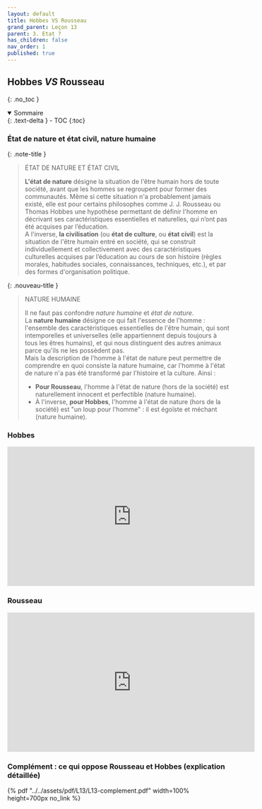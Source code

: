 ```yaml
---
layout: default
title: Hobbes VS Rousseau
grand_parent: Leçon 13
parent: 3. Etat ?
has_children: false
nav_order: 1
published: true
---
```

## Hobbes *VS* Rousseau
{: .no_toc }

<details open markdown="block">
  <summary>
    Sommaire
  </summary>
  {: .text-delta }
- TOC
{:toc}
</details>

### État de nature et état civil, nature humaine

{: .note-title }
> ÉTAT DE NATURE ET ÉTAT CIVIL
>
> **L'état de nature** désigne la situation de l'être humain hors de toute société, avant que les hommes se regroupent pour former des communautés. Même si cette situation n'a probablement jamais existé, elle est pour certains philosophes comme J. J. Rousseau ou Thomas Hobbes une hypothèse permettant de définir l'homme en décrivant ses caractéristiques essentielles et naturelles, qui n’ont pas été acquises par l’éducation.   
>A l'inverse, **la civilisation** (ou **état de culture**, ou **état civil**) est la situation de l'être humain entré en société, qui se construit individuellement et collectivement avec des caractéristiques culturelles acquises par l’éducation au cours de son histoire (règles morales, habitudes sociales, connaissances, techniques, etc.), et par des formes d'organisation politique.

{: .nouveau-title }
> NATURE HUMAINE
>
> Il ne faut pas confondre *nature humaine* et *état de nature*.   
>La **nature humaine** désigne ce qui fait l'essence de l'homme : l'ensemble des caractéristiques essentielles de l'être humain, qui sont intemporelles et universelles (elle appartiennent depuis toujours à tous les êtres humains), et qui nous distinguent des autres animaux parce qu'ils ne les possèdent pas.  
> Mais la description de l'homme à l'état de nature peut permettre de comprendre en quoi consiste la nature humaine, car l'homme à l'état de nature n'a pas été transformé par l'histoire et la culture. Ainsi :  
>- **Pour Rousseau**, l'homme à l'état de nature (hors de la société) est naturellement innocent et perfectible (nature humaine).
> - À l'inverse, **pour Hobbes**, l'homme à l'état de nature (hors de la société) est "un loup pour l'homme" : il est égoïste et méchant (nature humaine).

### Hobbes

<iframe width="560" height="315" src="https://www.youtube.com/embed/8sYAaiDjf0U?si=h6KHmBMJbVLNXwG7" title="YouTube video player" frameborder="0" allow="accelerometer; autoplay; clipboard-write; encrypted-media; gyroscope; picture-in-picture; web-share" referrerpolicy="strict-origin-when-cross-origin" allowfullscreen></iframe>

### Rousseau

<iframe width="560" height="315" src="https://www.youtube.com/embed/tToAS8pUXzU?si=P3239WqFnVjPPig3" title="YouTube video player" frameborder="0" allow="accelerometer; autoplay; clipboard-write; encrypted-media; gyroscope; picture-in-picture; web-share" referrerpolicy="strict-origin-when-cross-origin" allowfullscreen></iframe>


### Complément : ce qui oppose Rousseau et Hobbes (explication détaillée)

{% pdf "../../assets/pdf/L13/L13-complement.pdf" width=100% height=700px no_link %} 
